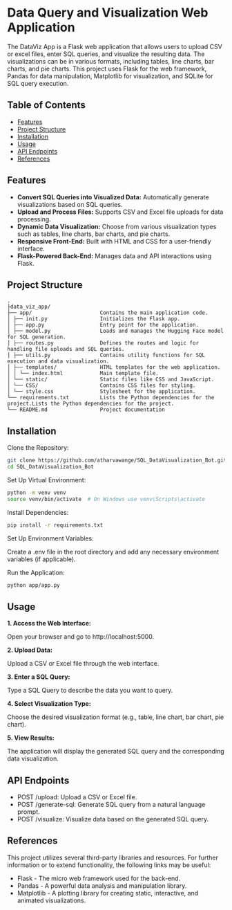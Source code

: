 # Data Query and Visualization Web Application

The DataViz App is a Flask web application that allows users to upload CSV or excel files, enter SQL queries, and visualize the resulting data. The visualizations can be in various formats, including tables, line charts, bar charts, and pie charts. This project uses Flask for the web framework, Pandas for data manipulation, Matplotlib for visualization, and SQLite for SQL query execution.

## Table of Contents
- [Features](#features)
- [Project Structure](#project-structure)
- [Installation](#installation)
- [Usage](#usage)
- [API Endpoints](#api-endpoints)
- [References](#references)

## Features
- **Convert SQL Queries into Visualized Data:** Automatically generate visualizations based on SQL queries.
- **Upload and Process Files:** Supports CSV and Excel file uploads for data processing.
- **Dynamic Data Visualization:** Choose from various visualization types such as tables, line charts, bar charts, and pie charts.
- **Responsive Front-End:** Built with HTML and CSS for a user-friendly interface.
- **Flask-Powered Back-End:** Manages data and API interactions using Flask.

## Project Structure
```plaintext
.
├data_viz_app/
├── app/                      Contains the main application code.
│ ├── init.py                 Initializes the Flask app.
│ ├── app.py                  Entry point for the application.
│ ├── model.py                Loads and manages the Hugging Face model for SQL generation.
│ ├── routes.py               Defines the routes and logic for handling file uploads and SQL queries.
│ ├── utils.py                Contains utility functions for SQL execution and data visualization.
│ ├── templates/              HTML templates for the web application.
│ │ └── index.html            Main template file.
│ └── static/                 Static files like CSS and JavaScript.
│ └── CSS/                    Contains CSS files for styling.
│ └── style.css               Stylesheet for the application.
└── requirements.txt          Lists the Python dependencies for the project.Lists the Python dependencies for the project.
└── README.md                 Project documentation
```
## Installation
Clone the Repository:

```bash
git clone https://github.com/atharvawange/SQL_DataVisualization_Bot.git
cd SQL_DataVisualization_Bot
```
Set Up Virtual Environment:

```bash
python -m venv venv
source venv/bin/activate  # On Windows use venv\Scripts\activate
```
Install Dependencies:

```bash
pip install -r requirements.txt
```
Set Up Environment Variables:

Create a .env file in the root directory and add any necessary environment variables (if applicable).

Run the Application:

```bash
python app/app.py
```

## Usage
**1. Access the Web Interface:**

Open your browser and go to http://localhost:5000.

**2. Upload Data:**

Upload a CSV or Excel file through the web interface.

**3. Enter a SQL Query:**

Type a SQL Query to describe the data you want to query.

**4. Select Visualization Type:**

Choose the desired visualization format (e.g., table, line chart, bar chart, pie chart).

**5. View Results:**

The application will display the generated SQL query and the corresponding data visualization.

## API Endpoints
- POST /upload: Upload a CSV or Excel file.
- POST /generate-sql: Generate SQL query from a natural language prompt.
- POST /visualize: Visualize data based on the generated SQL query.

## References
This project utilizes several third-party libraries and resources. For further information or to extend functionality, the following links may be useful:
- Flask - The micro web framework used for the back-end.
- Pandas - A powerful data analysis and manipulation library.
- Matplotlib - A plotting library for creating static, interactive, and animated visualizations.
